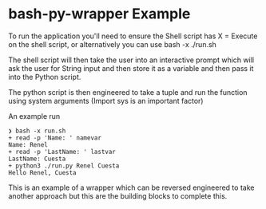 # bash-py-wrapper Example

To run the application you'll need to ensure the Shell script has X = Execute on the shell script, or alternatively you can use bash -x ./run.sh

The shell script will then take the user into an interactive prompt which will ask the user for String input and then store it as a variable and then pass it into the Python script.

The python script is then engineered to take a tuple and run the function using system arguments (Import sys is an important factor)

An example run

```
❯ bash -x run.sh
+ read -p 'Name: ' namevar
Name: Renel
+ read -p 'LastName: ' lastvar
LastName: Cuesta
+ python3 ./run.py Renel Cuesta
Hello Renel, Cuesta

```
This is an example of a wrapper which can be reversed engineered to take another approach but this are the building blocks to complete this.

